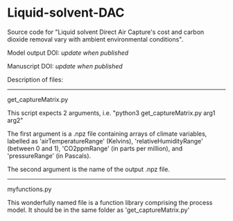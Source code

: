 # Liquid-solvent-DAC

Source code for "Liquid solvent Direct Air Capture's cost and carbon dioxide removal vary with ambient environmental conditions".

Model output DOI: *update when published* 

Manuscript DOI: *update when published*

Description of files:
***************************
get_captureMatrix.py

This script expects 2 arguments, i.e. "python3 get_captureMatrix.py arg1 arg2"

The first argument is a .npz file containing arrays of climate variables, labelled as 'airTemperatureRange' (Kelvins), 'relativeHumidityRange' (between 0 and 1), 'CO2ppmRange' (in parts per million), and 'pressureRange' (in Pascals).

The second argument is the name of the output .npz file.
***************************
myfunctions.py

This wonderfully named file is a function library comprising the process model. It should be in the same folder as 'get_captureMatrix.py' 


